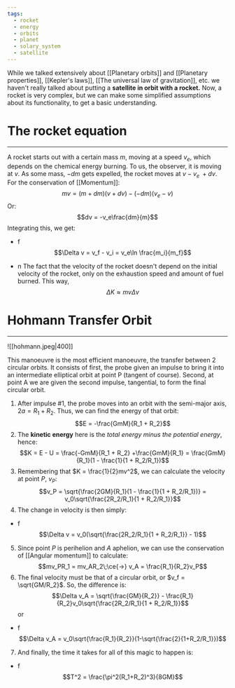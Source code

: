 ```yaml
---
tags:
  - rocket
  - energy
  - orbits
  - planet
  - solary_system
  - satellite
---
```

While we talked extensively about [[Planetary orbits]] and [[Planetary properties]], [[Kepler's laws]], [[The universal law of gravitation]], etc. we haven't really talked about putting a **satellite in orbit with a rocket.** Now, a rocket is very complex, but we can make some simplified assumptions about its functionality, to get a basic understanding.

# The rocket equation
---
A rocket starts out with a certain mass $m$, moving at a speed $v_e$, which depends on the chemical energy burning. To us, the observer, it is moving at $v$. As some mass, $-dm$ gets expelled, the rocket moves at $v-v_e\;+dv$. For the conservation of [[Momentum]]:$$mv = (m+dm)(v+dv) - (-dm)(v_e - v)$$
Or:$$dv = -v_e\frac{dm}{m}$$
Integrating this, we get:
- f $$\Delta v = v_f - v_i = v_e\ln \frac{m_i}{m_f}$$

- n The fact that the velocity of the rocket doesn't depend on the initial velocity of the rocket, only on the exhaustion speed and amount of fuel burned. This way, $$\Delta K \approx mv\Delta v$$

# Hohmann Transfer Orbit
---
![[hohmann.jpeg|400]]

This manoeuvre is the most efficient manoeuvre, the transfer between 2 circular orbits. It consists of first, the probe given an impulse to bring it into an intermediate elliptical orbit at point P (tangent of course). Second, at point A we are given the second impulse, tangential, to form the final circular orbit. 

1. After impulse #1, the probe moves into an orbit with the semi-major axis, $2a = R_1 + R_2$. Thus, we can find the energy of that orbit:$$E = -\frac{GmM}{R_1 + R_2}$$
2. The **kinetic energy** here is the *total energy minus the potential energy*, hence:$$K = E - U = \frac{-GmM}{R_1 + R_2} +\frac{GmM}{R_1} = \frac{GmM}{R_1}(1 - \frac{1}{1 + R_2/R_1})$$
3. Remembering that $K = \frac{1}{2}mv^2$, we can calculate the velocity at point $P$, $v_P$:$$v_P = \sqrt{\frac{2GM}{R_1}(1 - \frac{1}{1 + R_2/R_1})} = v_0\sqrt{\frac{2R_2/R_1}{1 + R_2/R_1}}$$
4. The change in velocity is then simply:
- f $$\Delta v = v_0(\sqrt{\frac{2R_2/R_1}{1 + R_2/R_1}} - 1)$$

5. Since point $P$ is perihelion and $A$ aphelion, we can use the conservation of [[Angular momentum]] to calculate:$$mv_PR_1 = mv_AR_2\;\ce{->} v_A = \frac{R_1}{R_2}v_P$$
6. The final velocity must be that of a circular orbit, or $v_f = \sqrt{GM/R_2}$. So, the difference is:$$\Delta v_A = \sqrt{\frac{GM}{R_2}} - \frac{R_1}{R_2}v_0\sqrt{\frac{2R_2/R_1}{1 + R_2/R_1}}$$ or 
- f $$\Delta v_A = v_0\sqrt{\frac{R_1}{R_2}}(1-\sqrt{\frac{2}{1+R_2/R_1}})$$
7. And finally, the time it takes for all of this magic to happen is:
- f $$T^2 = \frac{\pi^2(R_1+R_2)^3}{8GM}$$

